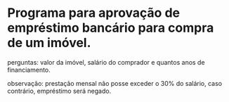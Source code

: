 # Programa para aprovação de empréstimo bancário para compra de um imóvel.

perguntas: valor da imóvel, salário do comprador e quantos anos de financiamento.

observação: prestação mensal não posse exceder o 30% do salário, caso contrário, empréstimo será negado.
